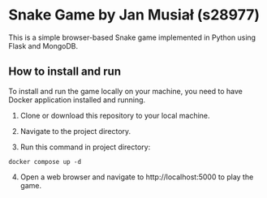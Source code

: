 # Snake Game by Jan Musiał (s28977)

This is a simple browser-based Snake game implemented in Python using Flask and MongoDB.

## How to install and run

To install and run the game locally on your machine, you need to have Docker application installed and running.

1. Clone or download this repository to your local machine.

2. Navigate to the project directory.

3. Run this command in project directory:

```
docker compose up -d 
```

4. Open a web browser and navigate to http://localhost:5000 to play the game.
